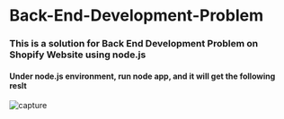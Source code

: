 # Back-End-Development-Problem
### This is a solution for Back End Development Problem on Shopify Website using node.js 
#### Under node.js environment, run node app, and it will get the following reslt

![capture](https://user-images.githubusercontent.com/22565449/30411853-c998e680-98e1-11e7-8ace-440e12375321.PNG)


